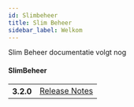 ```yaml
---
id: Slimbeheer
title: Slim Beheer
sidebar_label: Welkom
---
```


Slim Beheer documentatie volgt nog


#### SlimBeheer
<table class="versions">
    <tbody>
        <tr>
            <th>3.2.0</th>
            <td>
                <a href="#">Release Notes</a>
            </td>
        </tr>
    </tbody>
</table>